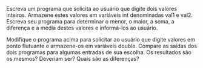 <p>
Escreva um programa que solicita ao usuário que digite dois valores inteiros. Armazene estes valores em variáveis int denominadas val1 e val2.
Escreva seu programa para determinar o menor, o maior, a soma, a diferença e a média destes valores e informá-los ao usuário.
</p>
<p>
Modifique o programa acima para solicitar ao usuário que digite valores em ponto flutuante e armazene-os em variáveis double. Compare as saídas dos dois programas para algumas entradas de sua escolha. Os resultados são os mesmos? Deveriam ser? Quais são as diferenças?
</p>